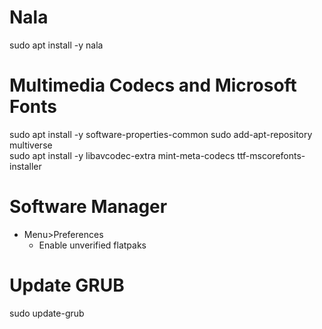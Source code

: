 # Nala 

sudo apt install -y nala

# Multimedia Codecs and Microsoft Fonts

sudo apt install -y software-properties-common
sudo add-apt-repository multiverse  
sudo apt install -y libavcodec-extra mint-meta-codecs ttf-mscorefonts-installer

# Software Manager

- Menu>Preferences
    - Enable unverified flatpaks
    
# Update GRUB

sudo update-grub
